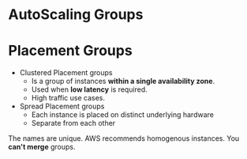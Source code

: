 # AutoScaling Groups

# Placement Groups

- Clustered Placement groups
  - Is a group of instances **within a single availability zone**.
  - Used when **low latency** is required.
  - High traffic use cases.
- Spread Placement groups
  - Each instance is placed on distinct underlying hardware
  - Separate from each other

The names are unique.
AWS recommends homogenous instances.
You **can't merge** groups.
